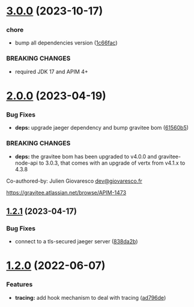 # [3.0.0](https://github.com/gravitee-io/gravitee-tracer-jaeger/compare/2.0.0...3.0.0) (2023-10-17)


### chore

* bump all dependencies version ([1c66fac](https://github.com/gravitee-io/gravitee-tracer-jaeger/commit/1c66fac178fad9404116a06c31787fbfad396c54))


### BREAKING CHANGES

* required JDK 17 and APIM 4+

# [2.0.0](https://github.com/gravitee-io/gravitee-tracer-jaeger/compare/1.2.1...2.0.0) (2023-04-19)


### Bug Fixes

* **deps:** upgrade jaeger dependency and bump gravitee bom ([61560b5](https://github.com/gravitee-io/gravitee-tracer-jaeger/commit/61560b5ef51214c4bfdf971ac9fc60ff84a945e6))


### BREAKING CHANGES

* **deps:** the gravitee bom has been upgraded to v4.0.0 and gravitee-node-api to 3.0.3,
                 that comes with an upgrade of vertx from v4.1.x to 4.3.8

Co-authored-by: Julien Giovaresco <dev@giovaresco.fr>

https://gravitee.atlassian.net/browse/APIM-1473

## [1.2.1](https://github.com/gravitee-io/gravitee-tracer-jaeger/compare/1.2.0...1.2.1) (2023-04-17)


### Bug Fixes

* connect to a tls-secured jaeger server ([838da2b](https://github.com/gravitee-io/gravitee-tracer-jaeger/commit/838da2bb8640b44db4ec7f3e97cdaf0c3942ef75))

# [1.2.0](https://github.com/gravitee-io/gravitee-tracer-jaeger/compare/1.1.0...1.2.0) (2022-06-07)


### Features

* **tracing:** add hook mechanism to deal with tracing ([ad796de](https://github.com/gravitee-io/gravitee-tracer-jaeger/commit/ad796de1f09fb92dd6ed6bd65f3adf56c380ca52))
